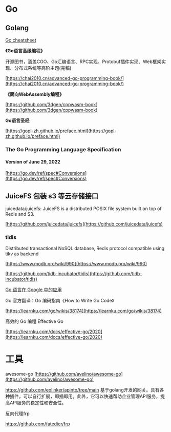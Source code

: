 # Go

## Golang

[Go cheatsheet](https://devhints.io/go)

**《Go语言高级编程》**

开源图书，涵盖CGO、Go汇编语言、RPC实现、Protobuf插件实现、Web框架实现、分布式系统等高阶主题(完稿)

[https://chai2010.cn/advanced-go-programming-book/](https://chai2010.cn/advanced-go-programming-book/)

**《面向WebAssembly编程》**

[https://github.com/3dgen/cppwasm-book](https://github.com/3dgen/cppwasm-book)

**Go语言圣经**

[https://gopl-zh.github.io/preface.html](https://gopl-zh.github.io/preface.html)

### The Go Programming Language Specification

#### Version of June 29, 2022

[https://go.dev/ref/spec#Conversions](https://go.dev/ref/spec#Conversions)

## JuiceFS 包装 s3 等云存储接口

juicedata/juicefs: JuiceFS is a distributed POSIX file system built on top of Redis and S3.

[https://github.com/juicedata/juicefs](https://github.com/juicedata/juicefs)

### tidis

Distributed transactional NoSQL database, Redis protocol compatible using tikv as backend

[https://www.modb.pro/wiki/990](https://www.modb.pro/wiki/990)

[https://github.com/tidb-incubator/tidis](https://github.com/tidb-incubator/tidis)

[Go 语言在 Google 中的应用](https://blog.huangz.me/2022/go-in-google.html)



[ ](https://learnku.com/go/wikis)Go 官方翻译：Go 编码指南《How to Write Go Code》

[https://learnku.com/go/wikis/38174](https://learnku.com/go/wikis/38174)

高效的 Go 编程 Effective Go

[https://learnku.com/docs/effective-go/2020](https://learnku.com/docs/effective-go/2020)



# 工具




awesome-go
[https://github.com/avelino/awesome-go](https://github.com/avelino/awesome-go)





https://github.com/eolinker/apinto/tree/main
基于golang开发的网关。具有各种插件，可以自行扩展，即插即用。此外，它可以快速帮助企业管理API服务，提高API服务的稳定性和安全性。



反向代理frp

https://github.com/fatedier/frp



